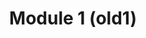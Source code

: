 ---
title: "Module 1 (old1)"
weight: 3
type: docs
no-list: false
description: >
  Module 1 - The basics.
---
